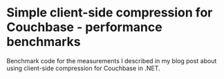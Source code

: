 # Simple client-side compression for Couchbase - performance benchmarks

Benchmark code for the measurements I described in my blog post about using client-side compression for Couchbase in .NET.
